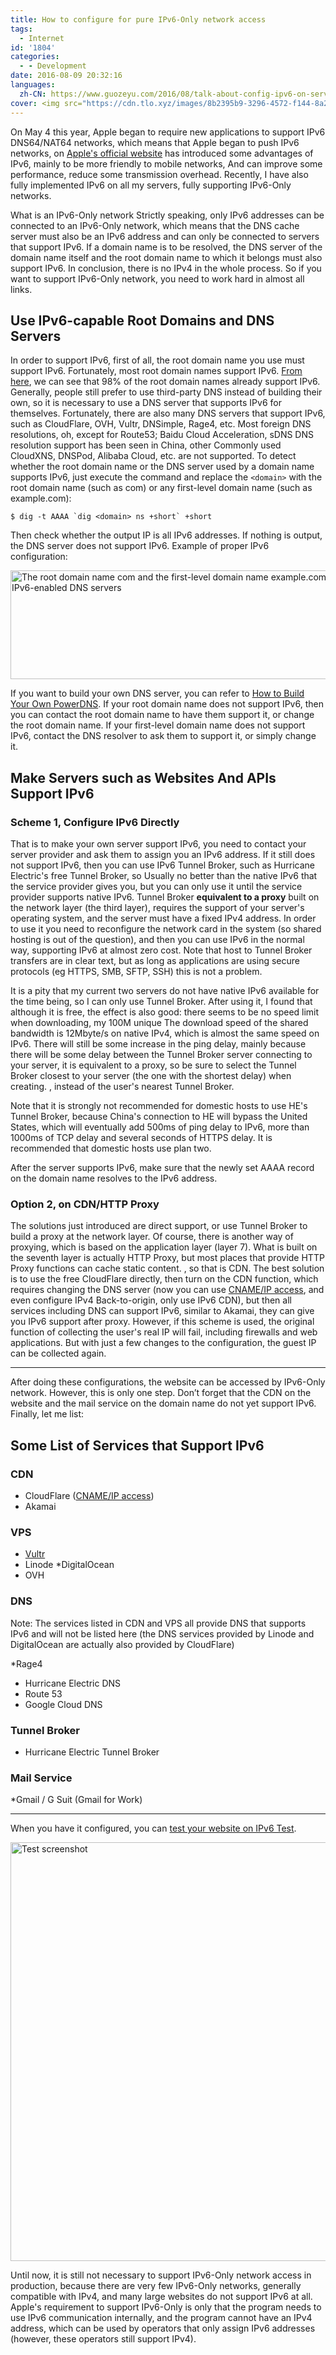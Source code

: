 ```yaml
---
title: How to configure for pure IPv6-Only network access
tags:
  - Internet
id: '1804'
categories:
  - - Development
date: 2016-08-09 20:32:16
languages:
  zh-CN: https://www.guozeyu.com/2016/08/talk-about-config-ipv6-on-server/
cover: <img src="https://cdn.tlo.xyz/images/8b2395b9-3296-4572-f144-8a299767a900/extra" alt="Test screenshot" width="1008" height="670"/>
---
```


On May 4 this year, Apple began to require new applications to support IPv6 DNS64/NAT64 networks, which means that Apple began to push IPv6 networks, on [Apple's official website](https://developer.apple.com/library/mac/documentation/NetworkingInternetWeb/Conceptual/NetworkingOverview/UnderstandingandPreparingfortheIPv6Transition/UnderstandingandPreparingfortheIPv6Transition.html#//apple_ref/doc/uid/TP40010220-CH213-SW1) has introduced some advantages of IPv6, mainly to be more friendly to mobile networks, And can improve some performance, reduce some transmission overhead. Recently, I have also fully implemented IPv6 on all my servers, fully supporting IPv6-Only networks.
<!-- more -->

What is an IPv6-Only network Strictly speaking, only IPv6 addresses can be connected to an IPv6-Only network, which means that the DNS cache server must also be an IPv6 address and can only be connected to servers that support IPv6. If a domain name is to be resolved, the DNS server of the domain name itself and the root domain name to which it belongs must also support IPv6. In conclusion, there is no IPv4 in the whole process. So if you want to support IPv6-Only network, you need to work hard in almost all links.

## Use IPv6-capable Root Domains and DNS Servers

In order to support IPv6, first of all, the root domain name you use must support IPv6. Fortunately, most root domain names support IPv6. [From here](http://bgp.he.net/ipv6-progress-report.cgi), we can see that 98% of the root domain names already support IPv6. Generally, people still prefer to use third-party DNS instead of building their own, so it is necessary to use a DNS server that supports IPv6 for themselves. Fortunately, there are also many DNS servers that support IPv6, such as CloudFlare, OVH, Vultr, DNSimple, Rage4, etc. Most foreign DNS resolutions, oh, except for Route53; Baidu Cloud Acceleration, sDNS DNS resolution support has been seen in China, other Commonly used CloudXNS, DNSPod, Alibaba Cloud, etc. are not supported. To detect whether the root domain name or the DNS server used by a domain name supports IPv6, just execute the command and replace the `<domain>` with the root domain name (such as com) or any first-level domain name (such as example.com):

```
$ dig -t AAAA `dig <domain> ns +short` +short
```

Then check whether the output IP is all IPv6 addresses. If nothing is output, the DNS server does not support IPv6. Example of proper IPv6 configuration:

<img src="https://cdn.tlo.xyz/images/e81dd301-947a-4e87-694e-7f0d29a9f300/extra" alt="The root domain name com and the first-level domain name example.com are both correctly configured with IPv6-enabled DNS servers" width="772" height="174"/>

If you want to build your own DNS server, you can refer to [How to Build Your Own PowerDNS](https://www.guozeyu.com/2016/08/self-host-dns/). If your root domain name does not support IPv6, then you can contact the root domain name to have them support it, or change the root domain name. If your first-level domain name does not support IPv6, contact the DNS resolver to ask them to support it, or simply change it.

## Make Servers such as Websites And APIs Support IPv6

### Scheme 1, Configure IPv6 Directly

That is to make your own server support IPv6, you need to contact your server provider and ask them to assign you an IPv6 address. If it still does not support IPv6, then you can use IPv6 Tunnel Broker, such as Hurricane Electric's free Tunnel Broker, so Usually no better than the native IPv6 that the service provider gives you, but you can only use it until the service provider supports native IPv6. Tunnel Broker **equivalent to a proxy** built on the network layer (the third layer), requires the support of your server's operating system, and the server must have a fixed IPv4 address. In order to use it you need to reconfigure the network card in the system (so shared hosting is out of the question), and then you can use IPv6 in the normal way, supporting IPv6 at almost zero cost. Note that host to Tunnel Broker transfers are in clear text, but as long as applications are using secure protocols (eg HTTPS, SMB, SFTP, SSH) this is not a problem.

It is a pity that my current two servers do not have native IPv6 available for the time being, so I can only use Tunnel Broker. After using it, I found that although it is free, the effect is also good: there seems to be no speed limit when downloading, my 100M unique The download speed of the shared bandwidth is 12Mbyte/s on native IPv4, which is almost the same speed on IPv6. There will still be some increase in the ping delay, mainly because there will be some delay between the Tunnel Broker server connecting to your server, it is equivalent to a proxy, so be sure to select the Tunnel Broker closest to your server (the one with the shortest delay) when creating. , instead of the user's nearest Tunnel Broker.

Note that it is strongly not recommended for domestic hosts to use HE's Tunnel Broker, because China's connection to HE will bypass the United States, which will eventually add 500ms of ping delay to IPv6, more than 1000ms of TCP delay and several seconds of HTTPS delay. It is recommended that domestic hosts use plan two.

After the server supports IPv6, make sure that the newly set AAAA record on the domain name resolves to the IPv6 address.

### Option 2, on CDN/HTTP Proxy

The solutions just introduced are direct support, or use Tunnel Broker to build a proxy at the network layer. Of course, there is another way of proxying, which is based on the application layer (layer 7). What is built on the seventh layer is actually HTTP Proxy, but most places that provide HTTP Proxy functions can cache static content. , so that is CDN. The best solution is to use the free CloudFlare directly, then turn on the CDN function, which requires changing the DNS server (now you can use [CNAME/IP access](https://cf.tlo.xyz), and even configure IPv4 Back-to-origin, only use IPv6 CDN), but then all services including DNS can support IPv6, similar to Akamai, they can give you IPv6 support after proxy. However, if this scheme is used, the original function of collecting the user's real IP will fail, including firewalls and web applications. But with just a few changes to the configuration, the guest IP can be collected again.

* * *

After doing these configurations, the website can be accessed by IPv6-Only network. However, this is only one step. Don’t forget that the CDN on the website and the mail service on the domain name do not yet support IPv6. Finally, let me list:

## Some List of Services that Support IPv6

### CDN

* CloudFlare ([CNAME/IP access](https://cf.tlo.xyz))
* Akamai

### VPS

* [Vultr](https://www.vultr.com/?ref=6886257)
* Linode
*DigitalOcean
* OVH

### DNS

Note: The services listed in CDN and VPS all provide DNS that supports IPv6 and will not be listed here (the DNS services provided by Linode and DigitalOcean are actually also provided by CloudFlare)

*Rage4
* Hurricane Electric DNS
* Route 53
* Google Cloud DNS

### Tunnel Broker

* Hurricane Electric Tunnel Broker

### Mail Service

*Gmail / G Suit (Gmail for Work)

* * *

When you have it configured, you can [test your website on IPv6 Test](http://ipv6-test.com/validate.php).

<img src="https://cdn.tlo.xyz/images/8b2395b9-3296-4572-f144-8a299767a900/extra" alt="Test screenshot" width="1008" height="670"/>

Until now, it is still not necessary to support IPv6-Only network access in production, because there are very few IPv6-Only networks, generally compatible with IPv4, and many large websites do not support IPv6 at all. Apple's requirement to support IPv6-Only is only that the program needs to use IPv6 communication internally, and the program cannot have an IPv4 address, which can be used by operators that only assign IPv6 addresses (however, these operators still support IPv4).
